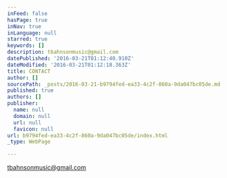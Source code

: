 ```yaml
---
inFeed: false
hasPage: true
inNav: true
inLanguage: null
starred: true
keywords: []
description: tbahnsonmusic@gmail.com
datePublished: '2016-03-21T01:12:40.910Z'
dateModified: '2016-03-21T01:12:18.363Z'
title: CONTACT
author: []
sourcePath: _posts/2016-03-21-b9794fed-ea33-4c2f-860a-9da047bc05de.md
published: true
authors: []
publisher:
  name: null
  domain: null
  url: null
  favicon: null
url: b9794fed-ea33-4c2f-860a-9da047bc05de/index.html
_type: WebPage

---
```

tbahnsonmusic@gmail.com